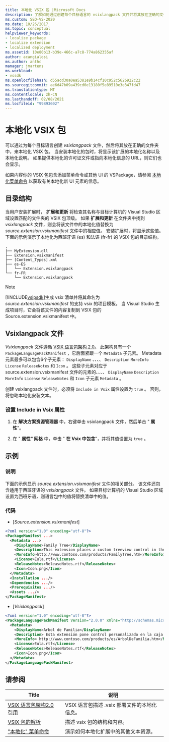 ```yaml
---
title: 本地化 VSIX 包 |Microsoft Docs
description: 了解如何通过创建每个目标语言的 vsixlangpack 文件并将其放在正确的文件夹中，来本地化 VSIX 包。
ms.custom: SEO-VS-2020
ms.date: 10/26/2017
ms.topic: conceptual
helpviewer_keywords:
- localize package
- localize extension
- localized deployment
ms.assetid: 10e80b13-b39e-466c-a7c8-774a862355af
author: acangialosi
ms.author: anthc
manager: jmartens
ms.workload:
- vssdk
ms.openlocfilehash: d55acd30a0ea5381e9b14cf10c952c5626922c22
ms.sourcegitcommit: ae6d47b09a439cd0e13180f5e89510e3e347fd47
ms.translationtype: MT
ms.contentlocale: zh-CN
ms.lasthandoff: 02/08/2021
ms.locfileid: "99893602"
---
```

# <a name="localizing-vsix-packages"></a>本地化 VSIX 包

可以通过为每个目标语言创建 *vsixlangpack* 文件，然后将其放在正确的文件夹中，来本地化 VSIX 包。 当安装本地化的包时，将显示该扩展的本地化名称以及本地化说明。 如果提供本地化的许可证文件或指向本地化信息的 URL，则它们也会显示。

如果内容你的 VSIX 包包含添加菜单命令或其他 UI 的 VSPackage，请参阅 [本地化菜单命令](../extensibility/localizing-menu-commands.md) 以获取有关本地化新 UI 元素的信息。

## <a name="directory-structure"></a>目录结构

 当用户安装扩展时， **扩展和更新** 将检查其名称与目标计算机的 Visual Studio 区域设置匹配的文件夹的 VSIX 包顶级。 如果 **扩展和更新** 在文件夹中找到 *vsixlangpack* 文件，则会将该文件中的本地化值替换为 *source.extension.vsixmanifest* 文件中的相应值。 安装扩展时，将显示这些值。 下面的示例演示了本地化为西班牙语 (es) 和法语 (fr-fr) 的 VSIX 包的目录结构。

```text
.
├── MyExtension.dll
├── Extension.vsixmanifest
├── [Content_Types].xml
├── es-ES
│   └── Extension.vsixlangpack
└── fr-FR
    └── Extension.vsixlangpack
```

> [!NOTE]
> [!INCLUDE[vsipsdk](../extensibility/includes/vsipsdk_md.md)]生成 vsix 清单并将其命名为 *source.extension.vsixmanifest* 的支持 vsix 的项目模板。 当 Visual Studio 生成项目时，它会将该文件的内容复制到 VSIX 包的 Source.extension.vsixmanifest 中。

## <a name="the-extensionvsixlangpack-file"></a>Vsixlangpack 文件

*Vsixlangpack* 文件遵循 [VSIX 语言包架构 2.0](../extensibility/vsix-language-pack-schema-2-0-reference.md)。 此架构具有一个 `PackageLanguagePackManifest` ，它后面紧跟一个 `Metadata` 子元素。 Metadata 元素最多可以包含6个子元素： `DisplayName` 、、、、 `Description` `MoreInfo` `License` `ReleaseNotes` 和 `Icon` 。 这些子元素对应于 source.extension.vsixmanifest 文件的元素的、、、、 `DisplayName` `Description` `MoreInfo` `License` `ReleaseNotes` 和 `Icon` 子元素 `Metadata` 。 

创建 vsixlangpack 文件时，必须将 `Include in Vsix` 属性设置为 `true` 。 否则，将忽略本地化安装文本。

### <a name="to-set-the-include-in-vsix-property"></a>设置 Include in Vsix 属性

1. 在 **解决方案资源管理器** 中，右键单击 vsixlangpack 文件，然后单击 " **属性**"。

2. 在 " **属性" 网格** 中，单击 " **在 Vsix 中包含**"，并将其值设置为 `true` 。

## <a name="example"></a>示例

### <a name="description"></a>说明

下面的示例显示 *source.extension.vsixmanifest* 文件的相关部分。 该文件还包含适用于西班牙语的 *vsixlangpack* 文件。 如果目标计算机的 Visual Studio 区域设置为西班牙语，则语言包中的值将替换清单中的值。

### <a name="code"></a>代码

- [*Source.extension.vsixmanifest*]

```xml
<?xml version="1.0" encoding="utf-8"?>
<PackageManifest ...>
  <Metadata ...>
    <DisplayName>Family Tree</DisplayName>
    <Description>This extension places a custom treeview control in the toolbox that is optimized for handling family tree information.</Description>
    <MoreInfo>http://www.contoso.com/products/FamilyTree.htm</MoreInfo>
    <License>Eula.rtf</License>
    <ReleaseNotes>ReleaseNotes.rtf</ReleaseNotes>
    <Icon>Icon.png</Icon>
  </Metadata>
  <Installation .../>
  <Dependencies .../>
  <Prerequisites .../>
  <Assets .../>
</PackageManifest>
```

- [*Vsixlangpack*]

```xml
<?xml version="1.0" encoding="utf-8"?>
<PackageLanguagePackManifest Version="2.0.0" xmlns="http://schemas.microsoft.com/developer/vsx-schema/2011">
  <Metadata>
    <DisplayName>Arbol de Familia</DisplayName>
    <Description> Esta extensión pone control personalizado en la caja de herramientas por manejar información de familia.</Description>
    <MoreInfo> http://www.contoso.com/products/es/ArbolDeFamilia.htm</MoreInfo>
    <License>Eula.rtf</License>
    <ReleaseNotes>ReleaseNotes.rtf</ReleaseNotes>
    <Icon>Icon.png</Icon>
  </Metadata>
</PackageLanguagePackManifest>
```

## <a name="see-also"></a>请参阅

|Title|说明|
|-----------|-----------------|
|[VSIX 语言包架构2.0 引用](vsix-language-pack-schema-2-0-reference.md)|VSIX 语言包描述 .vsix 部署文件的本地化信息。|
|[VSIX 包的解析](../extensibility/anatomy-of-a-vsix-package.md)|描述 vsix 包的结构和内容。|
|["本地化" 菜单命令](../extensibility/localizing-menu-commands.md)|演示如何本地化扩展中的其他文本资源。|
